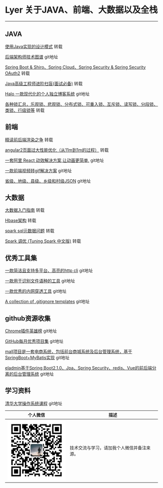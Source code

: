 
# Lyer 关于JAVA、前端、大数据以及全栈

---

## JAVA

[使用Java实现的设计模式](https://github.com/iluwatar/java-design-patterns)  转载

[后端架构师技术图谱](https://github.com/xingshaocheng/architect-awesome)  git地址

[Spring Boot & Shiro、Spring Cloud、Spring Security & Spring Security OAuth2](https://github.com/wuyouzhuguli/SpringAll)  转载

[Java高级工程师进阶扫盲(面试必备)](https://github.com/doocs/advanced-java)  转载

[Halo 一款现代化的个人独立博客系统](https://github.com/halo-dev/halo)  git地址

[各种锁汇总，乐观锁、悲观锁、分布式锁、可重入锁、互斥锁、读写锁、分段锁、类锁、行级锁等](https://github.com/aalansehaiyang/Lock-Learning)  转载


## 前端

[精读前后端渲染之争](https://github.com/camsong/blog/issues/8#issue-221940928) 转载

[angular2页面过大性能优化（从11m到1m的过程）](https://github.com/pengyancheng/blog/wiki/angular2%E9%A1%B5%E9%9D%A2%E8%BF%87%E5%A4%A7%E6%80%A7%E8%83%BD%E4%BC%98%E5%8C%96%EF%BC%88%E4%BB%8E11m%E5%88%B01m%E7%9A%84%E8%BF%87%E7%A8%8B%EF%BC%89) 转载

[一套阿里 React 动效解决方案,让动画更简单.](https://github.com/ant-design/ant-motion) git地址

[一款前端视频转gif解决方案](https://github.com/vvo/gifify) git地址

[省级、地级、县级、乡级和村级JSON](https://github.com/modood/Administrative-divisions-of-China) git地址

## 大数据

[大数据入门指南](https://github.com/lyer-liu/BigData-Notes) 转载

[Hbase架构](https://github.com/pengyancheng/blog/issues/1) 转载
 
[spark sql元数据问题](https://github.com/pengyancheng/blog/issues/2) 转载

[Spark 调优  (Tuning Spark 中文版)](https://github.com/pengyancheng/blog/issues/3) 转载

## 优秀工具集

[一款简洁且支持多平台、高亮的http cli](https://github.com/jakubroztocil/httpie) git地址

[一款用于识别文件语种的工具](https://github.com/saffsd/langid.py) git地址

[一款优秀的内网穿透工具](https://github.com/inconshreveable/ngrok) git地址

[A collection of .gitignore templates](https://github.com/github/gitignore) git地址

## github资源收集

[Chrome插件英雄榜](https://github.com/zhaoolee/ChromeAppHeroes) git地址

[GitHub每月优秀项目集](https://hellogithub.com/) git地址

[mall项目是一套电商系统，包括前台商城系统及后台管理系统，基于SpringBoot+MyBatis实现](https://github.com/macrozheng/mall) git地址

[eladmin基于Spring Boot2.1.0、Jpa、Spring Security、redis、Vue的前后端分离的后台管理系统](https://github.com/elunez/eladmin) git地址

## 学习资料

[清华大学操作系统课程](https://github.com/kiukotsu/ucore) git地址




| 个人微信 | 描述 |
| ---- | ---- |
|<img src="https://github.com/lyer-liu/lyer-liu.github.io/blob/master/img/微信图片_20190922133829.jpg?watermark/2/text/aHR0cHM6Ly9ibG9nLmNzZG4ubmV0L2xvdmVjaHJpczAw/font/5a6L5L2T/fontsize/400/fill/I0JBQkFCMA==/dissolve/70" alt="Sample" width="200" height="200"> | 技术交流与学习，请加我个人微信并备注来源。|


